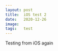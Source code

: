 ```yaml
---
layout: post
title:  iOS test 2
date:   2020-12-26
image:  
tags:   test 
---
```


Testing from iOS again